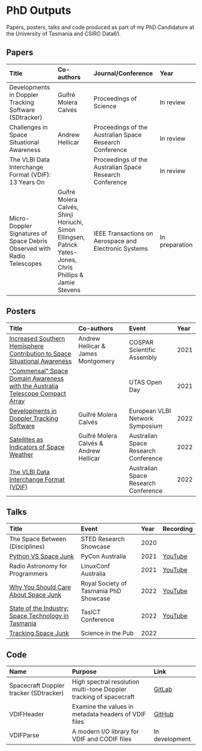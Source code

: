 # PhD Outputs

Papers, posters, talks and code produced as part of my PhD Candidature at the University of Tasmania and CSIRO Data61.

## Papers

| Title | Co-authors | Journal/Conference    | Year  |
|:--    |:--        |:--                    |:--    |
| Developments in Doppler Tracking Software (SDtracker) | Guifré Molera Calvés | Proceedings of Science | In review |
| Challenges in Space Situational Awareness | Andrew Hellicar | Proceedings of the Australian Space Research Conference | In review |
| The VLBI Data Interchange Format (VDIF): 13 Years On | | Proceedings of the Australian Space Research Conference | In review |
| Micro-Doppler Signatures of Space Debris Observed with Radio Telescopes | Guifré Molera Calvés, Shinji Horiuchi, Simon Ellingsen, Patrick Yates-Jones, Chris Phillips & Jamie Stevens | IEEE Transactions on Aerospace and Electronic Systems | In preparation |

## Posters

| Title | Co-authors | Event     | Year  |
|:--    |:--        |:--        |:--    |
| [Increased Southern Hemisphere Contribution to Space Situational Awareness](blob/main/Posters/southern_ssa.pdf) | Andrew Hellicar & James Montgomery | COSPAR Scientific Assembly | 2021 |
| ["Commensal" Space Domain Awareness with the Australia Telescope Compact Array](blob/main/Posters/commensal_sda.pdf) | | UTAS Open Day | 2021 |
| [Developments in Doppler Tracking Software](blob/main/Posters/doppler-tracking.pdf) | Guifré Molera Calvés | European VLBI Network Symposium | 2022 |
| [Satellites as Indicators of Space Weather](blob/main/Posters/solar_weather.pdf) | Guifré Molera Calvés & Andrew Hellicar | Australian Space Research Conference | 2022 |
| [The VLBI Data Interchange Format (VDIF)](blob/main/Posters/vdif_compliance.pdf) | | Australian Space Research Conference | 2022 |

## Talks

| Title | Event | Year  | Recording |
|:--    |:--    |:--    |:--        |
| The Space Between (Disciplines) | STED Research Showcase | 2020 | |
| [Python VS Space Junk](blob/main/Talks/pyconau.pdf) | PyCon Australia | 2021| [YouTube](https://youtu.be/jcgaU1mgS0A) |
| Radio Astronomy for Programmers | LinuxConf Australia | 2021 | [YouTube](https://youtu.be/P4UiWbUVaaM) |
| [Why You Should Care About Space Junk](blob/main/Talks/rst_showcase.pdf) | Royal Society of Tasmania PhD Showcase | 2022 | [YouTube](https://youtu.be/Mc59NCNu5lo) |
| [State of the Industry: Space Technology in Tasmania](blob/main/Talks/tasict.pdf) | TasICT Conference | 2022 | [YouTube](https://youtu.be/hff-DLl_ER0) |
| [Tracking Space Junk](blob/main/Talks/scipub.pdf) | Science in the Pub | 2022 | |


## Code

| Name  | Purpose   | Link  |
|:--    |:--        |:--    |
| Spacecraft Doppler tracker (SDtracker) | High spectral resolution multi-tone Doppler tracking of spacecraft | [GitLab](https://gitlab.com/gofrito/sctracker) |
| VDIFHeader | Examine the values in metadata headers of VDIF files | [GitHub](https://github.com/TheMartianLife/VDIFHeader) |
| VDIFParse | A modern I/O library for VDIF and CODIF files | In development |